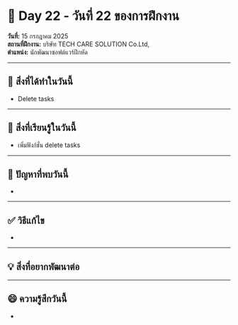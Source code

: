 # 📅 Day 22 - วันที่ 22 ของการฝึกงาน
**วันที่:** 15 กรกฎาคม 2025  
**สถานที่ฝึกงาน:** บริษัท TECH CARE SOLUTION Co.Ltd,  
**ตำแหน่ง:** นักพัฒนาซอฟต์แวร์ฝึกหัด


---

## 📝 สิ่งที่ได้ทำในวันนี้
- Delete tasks

  
  


---

## 🎯 สิ่งที่เรียนรู้ในวันนี้ 
- เพิ่มฟังก์ชั่น delete tasks




---

## 🤔 ปัญหาที่พบวันนี้
- 




---

## ✅ วิธีแก้ไข
-



---

## 💡 สิ่งที่อยากพัฒนาต่อ




---

## 😄 ความรู้สึกวันนี้
- 
